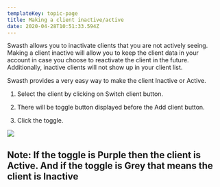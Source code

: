 ```yaml
---
templateKey: topic-page
title: Making a client inactive/active
date: 2020-04-28T10:51:33.594Z
---
```

Swasth allows you to inactivate clients that you are not actively seeing. Making a client inactive will allow you to keep the client data in your account in case you choose to reactivate the client in the future. Additionally, inactive clients will not show up in your client list.

Swasth provides a very easy way to make the client Inactive or Active.

1. Select the client by clicking on Switch client button.

2. There will be toggle button displayed before the Add client button.

3. Click the toggle.

![](/img/client_onoff_toggle.png)



## **Note**: **If the toggle is** Purple **then the client is** Active. **And if the toggle is** Grey **that means the client is** Inactive

